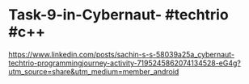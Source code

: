 # Task-9-in-Cybernaut- #techtrio #c++
https://www.linkedin.com/posts/sachin-s-s-58039a25a_cybernaut-techtrio-programmingjourney-activity-7195245862074134528-eG4g?utm_source=share&utm_medium=member_android
